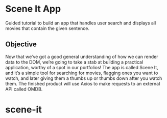 # Scene It App

Guided tutorial to build an app that handles user search and displays all movies that contain the given sentence. 

## Objective

Now that we’ve got a good general understanding of  how we can render data to the DOM, we’re going to take a stab at building a practical application, worthy of a spot in our portfolios! The app is called Scene It, and it’s a simple tool for searching for movies, flagging ones you want to watch, and later giving them a thumbs up or thumbs down after you watch them. The finished product will use Axios to make requests to an external API called OMDB.
# scene-it
